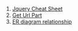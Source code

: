 1. [Jquery Cheat Sheet](https://oscarotero.com/jquery/)
2. [Get Url Part](https://css-tricks.com/snippets/javascript/get-url-and-url-parts-in-javascript/)
3. [ER diagram relationship](https://www.smartdraw.com/entity-relationship-diagram/#ERDSymbols)
